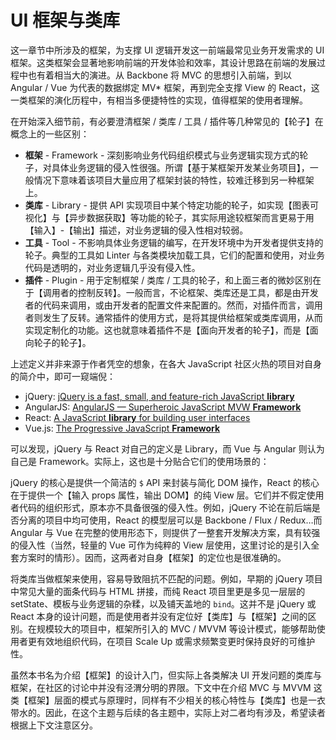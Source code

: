 # UI 框架与类库

这一章节中所涉及的框架，为支撑 UI 逻辑开发这一前端最常见业务开发需求的 UI 框架。这类框架会显著地影响前端的开发体验和效率，其设计思路在前端的发展过程中也有着相当大的演进。从 Backbone 将 MVC 的思想引入前端，到以 Angular / Vue 为代表的数据绑定 MV* 框架，再到完全支撑 View 的 React，这一类框架的演化历程中，有相当多便捷特性的实现，值得框架的使用者理解。

在开始深入细节前，有必要澄清框架 / 类库 / 工具 / 插件等几种常见的【轮子】在概念上的一些区别：

* **框架** - Framework - 深刻影响业务代码组织模式与业务逻辑实现方式的轮子，对具体业务逻辑的侵入性很强。所谓【基于某框架开发某业务项目】，一般情况下意味着该项目大量应用了框架封装的特性，较难迁移到另一种框架上。
* **类库** - Library - 提供 API 实现项目中某个特定功能的轮子，如实现【图表可视化】与【异步数据获取】等功能的轮子，其实际用途较框架而言更易于用【输入】-【输出】描述，对业务逻辑的侵入性相对较弱。
* **工具** - Tool - 不影响具体业务逻辑的编写，在开发环境中为开发者提供支持的轮子。典型的工具如 Linter 与各类模块加载工具，它们的配置和使用，对业务代码是透明的，对业务逻辑几乎没有侵入性。
* **插件** - Plugin - 用于定制框架 / 类库 / 工具的轮子，和上面三者的微妙区别在于【调用者的控制反转】。一般而言，不论框架、类库还是工具，都是由开发者的代码来调用，或由开发者的配置文件来配置的。然而，对插件而言，调用者则发生了反转。通常插件的使用方式，是将其提供给框架或类库调用，从而实现定制化的功能。这也就意味着插件不是【面向开发者的轮子】，而是【面向轮子的轮子】。

上述定义并非来源于作者凭空的想象，在各大 JavaScript 社区火热的项目对自身的简介中，即可一窥端倪：

* jQuery: [jQuery is a fast, small, and feature-rich JavaScript **library**](https://jquery.com/)
* AngularJS: [AngularJS — Superheroic JavaScript MVW **Framework**](https://angularjs.org/)
* React: [A JavaScript **library** for building user interfaces](https://facebook.github.io/react/)
* Vue.js: [The Progressive
JavaScript **Framework**](https://vuejs.org/)

可以发现，jQuery 与 React 对自己的定义是 Library，而 Vue 与 Angular 则认为自己是 Framework。实际上，这也是十分贴合它们的使用场景的：

jQuery 的核心是提供一个简洁的 `$` API 来封装与简化 DOM 操作，React 的核心在于提供一个【输入 props 属性，输出 DOM】的纯 View 层。它们并不假定使用者代码的组织形式，原本亦不具备很强的侵入性。例如，jQuery 不论在前后端是否分离的项目中均可使用，React 的模型层可以是 Backbone / Flux / Redux…而 Angular 与 Vue 在完整的使用形态下，则提供了一整套开发解决方案，具有较强的侵入性（当然，轻量的 Vue 可作为纯粹的 View 层使用，这里讨论的是引入全套方案时的情形）。因而，这两者对自身【框架】的定位也是很准确的。

将类库当做框架来使用，容易导致阻抗不匹配的问题。例如，早期的 jQuery 项目中常见大量的面条代码与 HTML 拼接，而纯 React 项目里更是多见一层层的 setState、模板与业务逻辑的杂糅，以及铺天盖地的 `bind`。这并不是 jQuery 或 React 本身的设计问题，而是使用者并没有定位好【类库】与【框架】之间的区别。在规模较大的项目中，框架所引入的 MVC / MVVM 等设计模式，能够帮助使用者更有效地组织代码，在项目 Scale Up 或需求频繁变更时保持良好的可维护性。

虽然本书名为介绍【框架】的设计入门，但实际上各类解决 UI 开发问题的类库与框架，在社区的讨论中并没有泾渭分明的界限。下文中在介绍 MVC 与 MVVM 这类【框架】层面的模式与原理时，同样有不少相关的核心特性与【类库】也是一衣带水的。因此，在这个主题与后续的各主题中，实际上对二者均有涉及，希望读者根据上下文注意区分。
